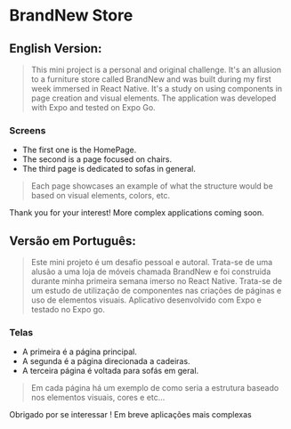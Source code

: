 # BrandNew Store  

## English Version:
> This mini project is a personal and original challenge. It's an allusion to a furniture store called BrandNew and was built during my first week immersed in React Native. It's a study on using components in page creation and visual elements. The application was developed with Expo and tested on Expo Go.

### Screens

* The first one is the HomePage.
* The second is a page focused on chairs.
* The third page is dedicated to sofas in general.

> Each page showcases an example of what the structure would be based on visual elements, colors, etc.

Thank you for your interest!
More complex applications coming soon.

## Versão em Português:
> Este mini projeto é um desafio pessoal e autoral. Trata-se de uma alusão a uma loja de móveis chamada BrandNew e foi construida durante minha primeira semana imerso no React Native. Trata-se de um estudo de utilização de componentes nas criações de páginas e uso de elementos visuais. Aplicativo desenvolvido com Expo e testado no Expo go.


### Telas

* A primeira é a página principal.
* A segunda é a página direcionada a cadeiras.
* A terceira página é voltada para sofás em geral.

> Em cada página há um exemplo de como seria a estrutura baseado nos elementos visuais, cores e etc...


Obrigado por se interessar ! 
Em breve aplicações mais complexas
